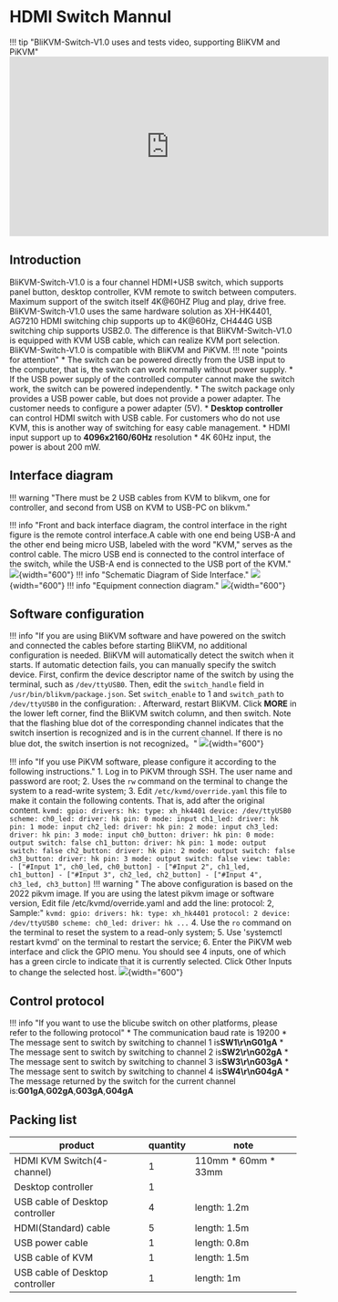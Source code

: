 # **HDMI Switch Mannul**
!!! tip "BliKVM-Switch-V1.0 uses and tests video, supporting BliKVM and PiKVM"
    <iframe width="560" height="315" src="https://www.youtube.com/embed/RQ3KxvUsZv8" title="YouTube video player" frameborder="0" allow="accelerometer; autoplay; clipboard-write; encrypted-media; gyroscope; picture-in-picture; web-share" allowfullscreen></iframe>

## **Introduction**
BliKVM-Switch-V1.0 is a four channel HDMI+USB switch, which supports panel button, desktop controller, KVM remote to switch between computers. Maximum support of the switch itself 4K@60HZ Plug and play, drive free.  
BliKVM-Switch-V1.0 uses the same hardware solution as XH-HK4401, AG7210 HDMI switching chip supports up to 4K@60Hz, CH444G USB switching chip supports USB2.0. The difference is that BliKVM-Switch-V1.0 is equipped with KVM USB cable, which can realize KVM port selection. BliKVM-Switch-V1.0 is compatible with BliKVM and PiKVM.
!!! note "points for attention"
    * The switch can be powered directly from the USB input to the computer, that is, the switch can work normally without power supply.
    * If the USB power supply of the controlled computer cannot make the switch work, the switch can be powered independently.
    * The switch package only provides a USB power cable, but does not provide a power adapter. The customer needs to configure a power adapter (5V).
    * **Desktop controller** can control HDMI switch with USB cable. For customers who do not use KVM, this is another way of switching for easy cable management.
    * HDMI input support up to **4096x2160/60Hz** resolution
    * 4K 60Hz input, the power is about 200 mW.


## **Interface diagram**
!!! warning "There must be 2 USB cables from KVM to blikvm, one for controller, and second from USB on KVM to USB-PC on blikvm." 

!!! info "Front and back interface diagram, the control interface in the right figure is the remote control interface.A cable with one end being USB-A and the other end being micro USB, labeled with the word "KVM," serves as the control cable. The micro USB end is connected to the control interface of the switch, while the USB-A end is connected to the USB port of the KVM."
    ![](assets/images/switch/interface-en1.png){width="600"}
!!! info "Schematic Diagram of Side Interface."
    ![](assets/images/switch/interface-en2.png){width="600"}
!!! info "Equipment connection diagram."
    ![](assets/images/switch/interface-en3.png){width="600"}

## **Software configuration**
!!! info "If you are using BliKVM software and have powered on the switch and connected the cables before starting BliKVM, no additional configuration is needed. BliKVM will automatically detect the switch when it starts. If automatic detection fails, you can manually specify the switch device. First, confirm the device descriptor name of the switch by using the terminal, such as `/dev/ttyUSB0`. Then, edit the `switch_handle` field in `/usr/bin/blikvm/package.json`. Set `switch_enable` to 1 and `switch_path` to `/dev/ttyUSB0` in the configuration:
. Afterward, restart BliKVM. Click **MORE** in the lower left corner, find the BliKVM switch column, and then switch. Note that the flashing blue dot of the corresponding channel indicates that the switch insertion is recognized and is in the current channel. If there is no blue dot, the switch insertion is not recognized。"
    ![](assets/images/switch/blikvm-soft-switch.png){width="600"}


!!! info "If you use PiKVM software, please configure it according to the following instructions."
    1. Log in to PiKVM through SSH. The user name and password are root;
    2. Uses the `rw` command on the terminal to change the system to a read-write system;
    3. Edit `/etc/kvmd/override.yaml` this file to make it contain the following contents. That is, add after the original content.
        ```
        kvmd:
            gpio:
                drivers:
                    hk:
                        type: xh_hk4401
                        device: /dev/ttyUSB0
                scheme:
                    ch0_led:
                        driver: hk
                        pin: 0
                        mode: input
                    ch1_led:
                        driver: hk
                        pin: 1
                        mode: input
                    ch2_led:
                        driver: hk
                        pin: 2
                        mode: input
                    ch3_led:
                        driver: hk
                        pin: 3
                        mode: input
                    ch0_button:
                        driver: hk
                        pin: 0
                        mode: output
                        switch: false
                    ch1_button:
                        driver: hk
                        pin: 1
                        mode: output
                        switch: false
                    ch2_button:
                        driver: hk
                        pin: 2
                        mode: output
                        switch: false
                    ch3_button:
                        driver: hk
                        pin: 3
                        mode: output
                        switch: false
                view:
                    table:
                        - ["#Input 1", ch0_led, ch0_button]
                        - ["#Input 2", ch1_led, ch1_button]
                        - ["#Input 3", ch2_led, ch2_button]
                        - ["#Input 4", ch3_led, ch3_button]
        ```
    !!! warning " The above configuration is based on the 2022 pikvm image. If you are using the latest pikvm image or software version, Edit file /etc/kvmd/override.yaml and add the line: protocol: 2, Sample:"
        ```
        kvmd:
        gpio:
            drivers:
                hk:
                    type: xh_hk4401
                    protocol: 2
                    device: /dev/ttyUSB0
            scheme:
                ch0_led:
                driver: hk
                ...
        ```
    4. Use the `ro` command on the terminal to reset the system to a read-only system;
    5. Use 'systemctl restart kvmd' on the terminal to restart the service;
    6. Enter the PiKVM web interface and click the GPIO menu. You should see 4 inputs, one of which has a green circle to indicate that it is currently selected. Click Other Inputs to change the selected host.
    ![](assets/images/switch/pikvm-soft-switch.png){width="600"}

## **Control protocol**
!!! info "If you want to use the blicube switch on other platforms, please refer to the following protocol"
    * The communication baud rate is 19200
    * The message sent to switch by switching to channel 1 is**SW1\r\nG01gA**
    * The message sent to switch by switching to channel 2 is**SW2\r\nG02gA**
    * The message sent to switch by switching to channel 3 is**SW3\r\nG03gA**
    * The message sent to switch by switching to channel 4 is**SW4\r\nG04gA**
    * The message returned by the switch for the current channel is:**G01gA**,**G02gA**,**G03gA**,**G04gA**



## **Packing list**

| product                   | quantity | note|
|--------------------       | ----     |-----|
| HDMI KVM Switch(4-channel)     | 1        |110mm * 60mm * 33mm|
| Desktop controller        | 1        ||
| USB cable of Desktop controller              | 4        | length: 1.2m|
| HDMI(Standard) cable      | 5        | length: 1.5m|
| USB power cable           | 1        | length: 0.8m|
| USB cable of KVM             | 1        | length: 1.5m|
| USB cable of Desktop controller | 1        | length: 1m |




